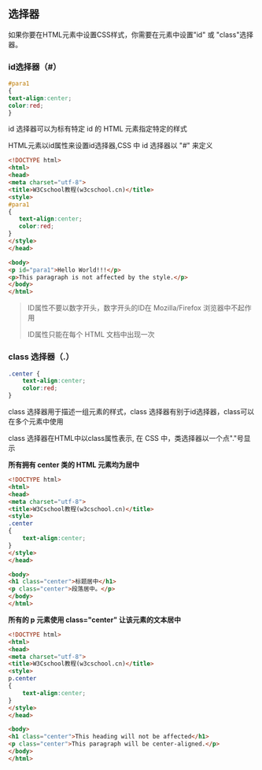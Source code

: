 ## 选择器

如果你要在HTML元素中设置CSS样式，你需要在元素中设置"id" 或 "class"选择器。

### id选择器（#）

```css
#para1
{
text-align:center;
color:red;
}
```

id 选择器可以为标有特定 id 的 HTML 元素指定特定的样式

HTML元素以id属性来设置id选择器,CSS 中 id 选择器以 "#" 来定义

 ```html
<!DOCTYPE html>
<html>
<head>
<meta charset="utf-8"> 
<title>W3Cschool教程(w3cschool.cn)</title> 
<style>
#para1
{
	text-align:center;
	color:red;
} 
</style>
</head>

<body>
<p id="para1">Hello World!!!</p>
<p>This paragraph is not affected by the style.</p>
</body>
</html>
 ```

> ID属性不要以数字开头，数字开头的ID在 Mozilla/Firefox 浏览器中不起作用
>
> ID属性只能在每个 HTML 文档中出现一次

### class 选择器（.）

```css
.center {
    text-align:center;
    color:red;
}
```

class 选择器用于描述一组元素的样式，class 选择器有别于id选择器，class可以在多个元素中使用

class 选择器在HTML中以class属性表示, 在 CSS 中，类选择器以一个点"."号显示

**所有拥有 center 类的 HTML 元素均为居中**

```html
<!DOCTYPE html>
<html>
<head>
<meta charset="utf-8"> 
<title>W3Cschool教程(w3cschool.cn)</title> 
<style>
.center
{
	text-align:center;
}
</style>
</head>

<body>
<h1 class="center">标题居中</h1>
<p class="center">段落居中。</p> 
</body>
</html>
```

**所有的 p 元素使用 class="center" 让该元素的文本居中**

```html
<!DOCTYPE html>
<html>
<head>
<meta charset="utf-8"> 
<title>W3Cschool教程(w3cschool.cn)</title> 
<style>
p.center
{
	text-align:center;
}
</style>
</head>

<body>
<h1 class="center">This heading will not be affected</h1>
<p class="center">This paragraph will be center-aligned.</p> 
</body>
</html>
```